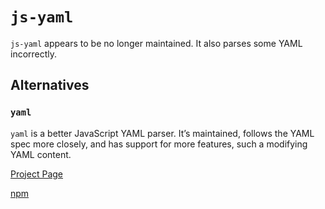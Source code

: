 # `js-yaml`

`js-yaml` appears to be no longer maintained. It also parses some YAML incorrectly.

## Alternatives

### `yaml`

`yaml` is a better JavaScript YAML parser. It’s maintained, follows the YAML spec more closely, and has support for more features, such a modifying YAML content.

[Project Page](https://eemeli.org/yaml/)

[npm](https://www.npmjs.com/package/yaml)
